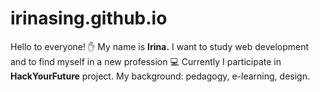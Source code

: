 # irinasing.github.io

Hello to everyone! :hand: 
My name is **Irina.** 
I want to study web development and to find myself in a new profession :computer: 
Currently I participate in **HackYourFuture** project.
My background: pedagogy, e-learning, design.


